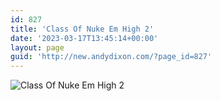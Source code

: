 ```yaml
---
id: 827
title: 'Class Of Nuke Em High 2'
date: '2023-03-17T13:45:14+00:00'
layout: page
guid: 'http://new.andydixon.com/?page_id=827'
---
```


![Class Of Nuke Em High 2](https://i0.wp.com/assets.g8x2.ldn.idrivee2-23.com/posters/Class%20Of%20Nuke%20Em%20High%202%2001.jpg?w=1200&ssl=1 "Class Of Nuke Em High 2")